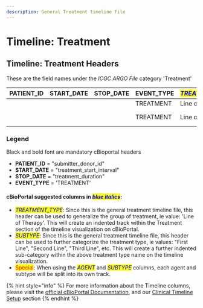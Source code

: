 ```yaml
---
description: General Treatment timeline file
---
```


# Timeline: Treatment

## Timeline: Treatment Headers

These are the field names under the _ICGC ARGO File_ category 'Treatment'

| **PATIENT\_ID** | **START\_DATE** | **STOP\_DATE** | **EVENT\_TYPE** | _<mark style="color:blue;">TREATMENT\_TYPE</mark>_ | _<mark style="color:blue;">SUBTYPE</mark>_ | SUBMITTER\_TREATMENT\_ID | SUBMITTER\_PRIMARY\_DIAGNOSIS\_ID | IS\_PRIMARY\_TREATMENT | TREATMENT\_SETTING | TREATMENT\_INTENT | RESPONSE\_TO\_TREATMENT |
| --------------- | --------------- | -------------- | --------------- | -------------------------------------------------- | ------------------------------------------ | ------------------------ | --------------------------------- | ---------------------- | ------------------ | ----------------- | ----------------------- |
|                 |                 |                | TREATMENT       | Line of Therapy                                    | First Line                                 |                          |                                   |                        |                    |                   |                         |
|                 |                 |                | TREATMENT       | Line of Therapy                                    | Second Line                                |                          |                                   |                        |                    |                   |                         |

### Legend

Black and bold font are mandatory cBioportal headers

* **PATIENT\_ID** = "submitter\_donor\_id"
* **START\_DATE** = "treatment\_start\_interval"
* **STOP\_DATE** = "treatment\_duration"
* **EVENT\_TYPE** = 'TREATMENT'

#### cBioPortal suggested columns in _<mark style="color:blue;">blue italics</mark>_:

* _<mark style="color:blue;">TREATMENT\_TYPE</mark>_: Since this is the general treatment timeline file, this header can be used to generalize the group of treatment, ie value: 'Line of Therapy'. This will create an indented track within the Treatment section of the timeline visualization on cBioPortal.
* _<mark style="color:blue;">SUBTYPE</mark>_: Since this is the general treatment timeline file, this header can be used to further categorize the treatment type, ie values: "First Line", "Second Line", "Third Line", etc. This will create a further indented sub-category within the above treatment type name on the timeline visualization.
* <mark style="color:red;">Special</mark>: When using the _<mark style="color:blue;">AGENT</mark>_ and _<mark style="color:blue;">SUBTYPE</mark>_ columns, each agent and subtype will be split into its own track.



{% hint style="info" %}
For more information about the Timeline columns, please visit the [official cBioPortal Documentation](https://docs.cbioportal.org/5.1-data-loading/data-loading/file-formats#timeline-data), and our [Clinical Timeline Setup](../../clinical-timeline-setup/) section
{% endhint %}

